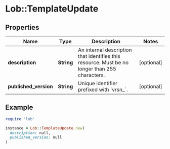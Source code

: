 # Lob::TemplateUpdate

## Properties

| Name | Type | Description | Notes |
| ---- | ---- | ----------- | ----- |
| **description** | **String** | An internal description that identifies this resource. Must be no longer than 255 characters.  | [optional] |
| **published_version** | **String** | Unique identifier prefixed with &#x60;vrsn_&#x60;. | [optional] |

## Example

```ruby
require 'lob'

instance = Lob::TemplateUpdate.new(
  description: null,
  published_version: null
)
```

